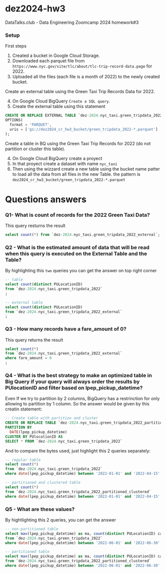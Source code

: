 # dez2024-hw3
DataTalks.club - Data Engineering Zoomcamp 2024 homework#3

### Setup

First steps 

1. Created a bucket in Google Cloud Storage.
2. Downloaded each parquet file from `https://www.nyc.gov/site/tlc/about/tlc-trip-record-data.page` for 2022. 
3. Uploaded all the files (each file is a month of 2022) to the newly created bucket.

Create an external table using the Green Taxi Trip Records Data for 2022.

4. On Google Cloud BigQuery `Create a SQL query`.
5. Create the external table using this statement

```SQL
CREATE OR REPLACE EXTERNAL TABLE `dez-2024.nyc_taxi.green_tripdata_2022_external`
OPTIONS(
  format = 'PARQUET',
  uris = ['gs://dez2024_cr_hw3_bucket/green_tripdata_2022-*.parquet']
);
```

Create a table in BQ using the Green Taxi Trip Records for 2022 (do not partition or cluster this table).

4. On Google Cloud BigQuery create a proyect
5. In that proyect create a dataset with name `nyc_taxi`
6. Then using the wizzard create a new table using the bucket name patter to load all the data from all files in the new Table. the pattern is `dez2024_cr_hw3_bucket/green_tripdata_2022-*.parquet`

# Questions answers

### Q1- What is count of records for the 2022 Green Taxi Data?

This query resturns the result

```SQL
select count(*) from `dez-2024.nyc_taxi.green_tripdata_2022_external`;
```

### Q2 - What is the estimated amount of data that will be read when this query is executed on the External Table and the Table?

By highlighting this `two` queries you can get the answer on top right corner

```SQL
-- table
select count(distinct PULocationID)
from `dez-2024.nyc_taxi.green_tripdata_2022`
;
```

```SQL
-- external table
select count(distinct PULocationID)
from `dez-2024.nyc_taxi.green_tripdata_2022_external`
;
```

### Q3 - How many records have a fare_amount of 0?

This query returns the result

```SQL
select count(*)
from `dez-2024.nyc_taxi.green_tripdata_2022_external`
where fare_amount = 0
;
```
### Q4 - What is the best strategy to make an optimized table in Big Query if your query will always order the results by PUlocationID and filter based on lpep_pickup_datetime?

Even If we try to partition by 2 columns, BigQuery has a restrinction for only allowing to partition by 1 column. So the answer would be given by this creatin statement:

```SQL
-- Create table with partition and cluster
CREATE OR REPLACE TABLE `dez-2024.nyc_taxi.green_tripdata_2022_partitioned_clustered`
PARTITION BY 
  DATE(lpep_pickup_datetime) 
CLUSTER BY PUlocationID AS 
SELECT * FROM `dez-2024.nyc_taxi.green_tripdata_2022`
```

And to compare the bytes used, just highlight this 2 queries separately:

```SQL
-- regular table
select count(*)
from `dez-2024.nyc_taxi.green_tripdata_2022`
where date(lpep_pickup_datetime) between '2022-01-01' and '2022-04-15'
```

```SQL
-- partitioned and clustered table
select count(*)
from `dez-2024.nyc_taxi.green_tripdata_2022_partitioned_clustered`
where date(lpep_pickup_datetime) between '2022-01-01' and '2022-04-15'
```

### Q5 - What are these values?

By hightlighting this 2 queries, you can get the answer

```SQL
-- non-partitioned table
select max(lpep_pickup_datetime) as ma, count(distinct PULocationID) cant
from `dez-2024.nyc_taxi.green_tripdata_2022`
where date(lpep_pickup_datetime) between '2022-06-01' and '2022-06-30'
```

```SQL
-- partitioned table
select max(lpep_pickup_datetime) as ma, count(distinct PULocationID) cant
from `dez-2024.nyc_taxi.green_tripdata_2022_partitioned_clustered`
where date(lpep_pickup_datetime) between '2022-06-01' and '2022-06-30'
```